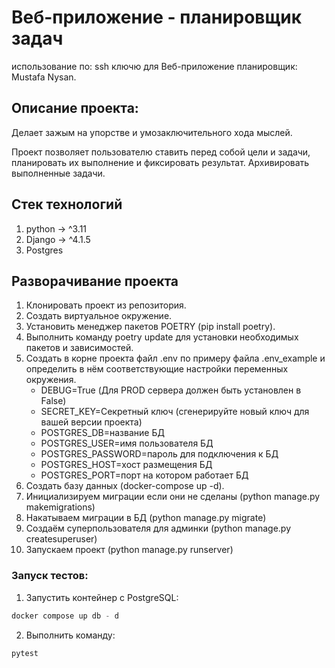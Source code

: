 # Веб-приложение - планировщик задач

использование по: ssh ключю для Веб-приложение
планировщик: Mustafa Nysan.

## Описание проекта:

Делает зажым на упорстве и умозаключительного хода мыслей.

Проект позволяет пользователю ставить перед собой цели и задачи, планировать их выполнение и фиксировать результат.
Архивировать выполненные задачи.

## Стек технологий

1. python -> ^3.11
2. Django -> ^4.1.5
3. Postgres

## Разворачивание проекта

1. Клонировать проект из репозитория.
2. Создать виртуальное окружение.
3. Установить менеджер пакетов POETRY (pip install poetry).
4. Выполнить команду poetry update для установки необходимых пакетов и зависимостей.
5. Создать в корне проекта файл .env по примеру файла .env_example и определить в нём соответствующие настройки
   переменных окружения.
    - DEBUG=True (Для PROD сервера должен быть установлен в False)
    - SECRET_KEY=Секретный ключ (сгенерируйте новый ключ для вашей версии проекта)
    - POSTGRES_DB=название БД
    - POSTGRES_USER=имя пользователя БД
    - POSTGRES_PASSWORD=пароль для подключения к БД
    - POSTGRES_HOST=хост размещения БД
    - POSTGRES_PORT=порт на котором работает БД
6. Создать базу данных (docker-compose up -d).
7. Инициализируем миграции если они не сделаны (python manage.py makemigrations)
8. Накатываем миграции в БД (python manage.py migrate)
9. Создаём суперпользователя для админки (python manage.py createsuperuser)
10. Запускаем проект (python manage.py runserver)

### Запуск тестов:

1. Запустить контейнер с PostgreSQL:

```python
docker compose up db - d
```

2. Выполнить команду:

```python
pytest
```
